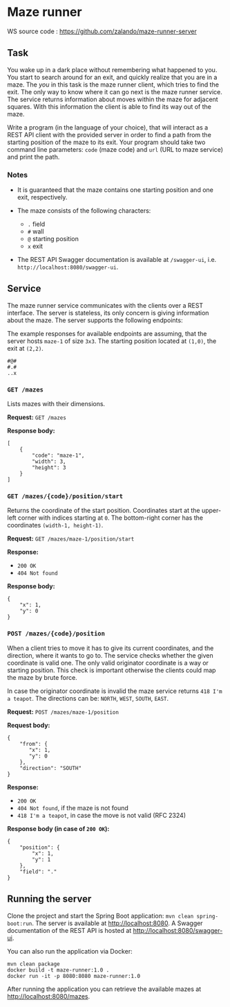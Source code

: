 # Maze runner

WS source code : https://github.com/zalando/maze-runner-server 


## Task

You wake up in a dark place without remembering what happened to you. You start to search around for an exit, and quickly realize that you are in a maze.
The *you* in this task is the maze runner client, which tries to find the exit. The only way to know where it can go next is the maze runner service.
The service returns information about moves within the maze for adjacent squares. With this information the client is able to find its way out of the maze.

Write a program (in the language of your choice), that will interact as a REST API client with the provided server in order to find a path from the starting position of the maze to its exit.
Your program should take two command line parameters: `code` (maze code) and `url` (URL to maze service) and print the path.

### Notes
- It is guaranteed that the maze contains one starting position and one exit, respectively.

- The maze consists of the following characters:
  - `.` field
  - `#` wall
  - `@` starting position
  - `x` exit

- The REST API Swagger documentation is available at `/swagger-ui`, i.e. `http://localhost:8080/swagger-ui`.

## Service

The maze runner service communicates with the clients over a REST interface.
The server is stateless, its only concern is giving information about the maze. The server supports the following endpoints:

The example responses for available endpoints are assuming, that the server hosts `maze-1` of size `3x3`.
The starting position located at `(1,0)`, the exit at `(2,2)`.

```
#@#
#.#
..x
```

### `GET /mazes`

Lists mazes with their dimensions.

**Request:**
`GET /mazes`

**Response body:**
```
[
    {
        "code": "maze-1",
        "width": 3,
        "height": 3
    }
]
```

### `GET /mazes/{code}/position/start`
Returns the coordinate of the start position. Coordinates start at the upper-left corner with indices starting at `0`.
The bottom-right corner has the coordinates `(width-1, height-1)`.

**Request:**
`GET /mazes/maze-1/position/start`

**Response:**

- `200 OK`
- `404 Not found`

**Response body:**

```
{
    "x": 1,
    "y": 0
}
```

### `POST /mazes/{code}/position`
When a client tries to move it has to give its current coordinates, and the direction, where it wants to go to.
The service checks whether the given coordinate is valid one. The only valid originator coordinate is a way
or starting position. This check is important otherwise the clients could map the maze by brute force.

In case the originator coordinate is invalid the maze service returns `418 I'm a teapot`.
The directions can be: `NORTH`, `WEST`, `SOUTH`, `EAST`.

**Request:**
`POST /mazes/maze-1/position`

**Request body:**

```
{
    "from": {
       "x": 1,
       "y": 0
    },
    "direction": "SOUTH"
}
```

**Response:**

- `200 OK`
- `404 Not found`, if the maze is not found
- `418 I'm a teapot`, in case the move is not valid (RFC 2324)

**Response body (in case of `200 OK`):**

```
{
    "position": {
        "x": 1,
        "y": 1
    },
    "field": "."
}
```

## Running the server
Clone the project and start the Spring Boot application: `mvn clean spring-boot:run`.
The server is available at [http://localhost:8080](http://localhost:8080).
A Swagger documentation of the REST API is hosted at [http://localhost:8080/swagger-ui](http://localhost:8080/swagger-ui).

You can also run the application via Docker:

```
mvn clean package
docker build -t maze-runner:1.0 .
docker run -it -p 8080:8080 maze-runner:1.0
```

After running the application you can retrieve the available mazes at [http://localhost:8080/mazes](http://localhost:8080/mazes).

